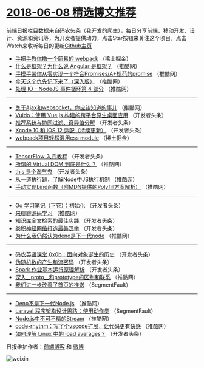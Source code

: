 # [2018-06-08 精选博文推荐](http://hao.caibaojian.com/date/2018/06/08)

[前端日报](http://caibaojian.com/c/news)栏目数据来自[码农头条](http://hao.caibaojian.com/)（我开发的爬虫），每日分享前端、移动开发、设计、资源和资讯等，为开发者提供动力，点击Star按钮来关注这个项目，点击Watch来收听每日的更新[Github主页](https://github.com/kujian/frontendDaily)
* [手把手教你撸一个简易的 webpack](http://hao.caibaojian.com/76887.html) （稀土掘金）
* [什么是框架？为什么说 Angular 是框架？](http://hao.caibaojian.com/76935.html) （推酷网）
* [手摸手带你从零实现一个符合Promises/A+规范的promise](http://hao.caibaojian.com/76937.html) （推酷网）
* [今天这个仇先记下来了（深入版）](http://hao.caibaojian.com/76940.html) （推酷网）
* [处理 IO &#8211; NodeJS 事件循环第 4 部分](http://hao.caibaojian.com/76936.html) （推酷网）

***
* [关于Ajax和websocket，你应该知道的事儿](http://hao.caibaojian.com/76929.html) （推酷网）
* [Vuido：使用 Vue.js 构建的跨平台原生桌面应用](http://hao.caibaojian.com/76893.html) （开发者头条）
* [推荐系统与协同过滤、奇异值分解](http://hao.caibaojian.com/76897.html) （开发者头条）
* [Xcode 10 和 iOS 12 适配（持续更新）](http://hao.caibaojian.com/76908.html) （开发者头条）
* [webpack项目轻松混用css module](http://hao.caibaojian.com/76886.html) （稀土掘金）

***
* [TensorFlow 入门教程](http://hao.caibaojian.com/76899.html) （开发者头条）
* [所谓的 Virtual DOM 到底是什么？](http://hao.caibaojian.com/76938.html) （推酷网）
* [this 是个淘气鬼](http://hao.caibaojian.com/76900.html) （开发者头条）
* [从一道执行题，了解Node中JS执行机制](http://hao.caibaojian.com/76930.html) （推酷网）
* [手动实现bind函数（附MDN提供的Polyfill方案解析）](http://hao.caibaojian.com/76932.html) （推酷网）

***
* [Go 学习笔记（下卷）：初始化](http://hao.caibaojian.com/76905.html) （开发者头条）
* [来聊聊源码学习](http://hao.caibaojian.com/76933.html) （推酷网）
* [知识库全文检索的最佳实践](http://hao.caibaojian.com/76895.html) （开发者头条）
* [卷积神经网络打造最美汉字](http://hao.caibaojian.com/76906.html) （开发者头条）
* [为什么我仍然认为deno是下一代node](http://hao.caibaojian.com/76934.html) （推酷网）

***
* [码农英语课堂 0x0b：面向对象诞生的历史](http://hao.caibaojian.com/76896.html) （开发者头条）
* [伪随机数的产生和流密码](http://hao.caibaojian.com/76907.html) （开发者头条）
* [Spark 作业基本运行原理解析](http://hao.caibaojian.com/76898.html) （开发者头条）
* [深入__proto__和prototype的区别和联系](http://hao.caibaojian.com/76926.html) （推酷网）
* [我们进一步改善了首页的推送](http://hao.caibaojian.com/76884.html) （SegmentFault）

***
* [Deno不是下一代Node.js](http://hao.caibaojian.com/76927.html) （推酷网）
* [Laravel 程序架构设计思路：使用动作类](http://hao.caibaojian.com/76885.html) （SegmentFault）
* [Node.js中不可不精的Stream](http://hao.caibaojian.com/76928.html) （推酷网）
* [code-rhythm：写了个vscode扩展，让代码更有快感](http://hao.caibaojian.com/76939.html) （推酷网）
* [如何理解 Linux 中的 load averages？](http://hao.caibaojian.com/76901.html) （开发者头条）

日报维护作者：[前端博客](http://caibaojian.com/) 和 [微博](http://caibaojian.com/go/weibo)

![weixin](https://user-images.githubusercontent.com/3055447/38468989-651132ac-3b80-11e8-8e6b-15122322a9d7.png)